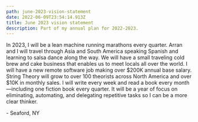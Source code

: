 ```yaml
---
path: june-2023-vision-statement
date: 2022-06-09T23:54:14.913Z
title: June 2023 vision statement
description: Part of my annual plan for 2022-2023.
---
```

In 2023, I will be a lean machine running marathons every quarter. Arran and I will travel through Asia and South America speaking Spanish and learning to salsa dance along the way. We will have a small traveling cold brew and cake business that enables us to meet locals all over the world. I will have a new remote software job making over $200K annual base salary. String Theory will grow to over 100 theorists across North America and over $10K in monthly sales. I will write every week and read a book every month—including one fiction book every quarter. It will be a year of focus on eliminating, automating, and delegating repetitive tasks so I can be a more clear thinker.

\- Seaford, NY